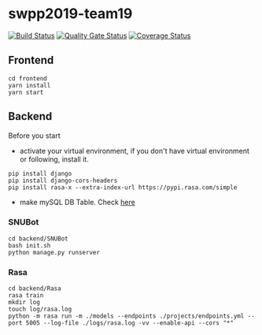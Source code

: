 # swpp2019-team19

[![Build Status](https://travis-ci.com/swsnu/swpp2019-team19.svg?branch=master)](https://travis-ci.com/swsnu/swpp2019-team19)
[![Quality Gate Status](https://sonarcloud.io/api/project_badges/measure?project=swsnu_swpp2019-team19&metric=alert_status)](https://sonarcloud.io/dashboard?id=swsnu_swpp2019-team19)
[![Coverage Status](https://coveralls.io/repos/github/swsnu/swpp2019-team19/badge.svg?branch=master)](https://coveralls.io/github/swsnu/swpp2019-team19?branch=master)



## Frontend
```
cd frontend
yarn install
yarn start
```


## Backend
Before you start
* activate your virtual environment, if you don't have virtual environment or following, install it.
```
pip install django
pip install django-cors-headers
pip install rasa-x --extra-index-url https://pypi.rasa.com/simple
```
* make mySQL DB Table. Check [here](https://github.com/swsnu/swpp2019-team19/blob/master/DB.md)



### SNUBot
```
cd backend/SNUBot
bash init.sh
python manage.py runserver
```

### Rasa
```
cd backend/Rasa
rasa train
mkdir log
touch log/rasa.log
python -m rasa run -m ./models --endpoints ./projects/endpoints.yml --port 5005 --log-file ./logs/rasa.log -vv --enable-api --cors "*"
```